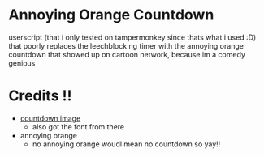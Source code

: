 # Annoying Orange Countdown
userscript (that i only tested on tampermonkey since thats what i used :D) that poorly replaces the leechblock ng timer with the annoying orange countdown that showed up on cartoon network, because im a comedy genious


# Credits !!
- [countdown image](https://www.deviantart.com/carlosoof10/art/Annoying-Orange-Series-Premiere-Countdown-Banner-964564158)
  - also got the font from there
- annoying orange
  - no annoying orange woudl mean no countdown so yay!!
